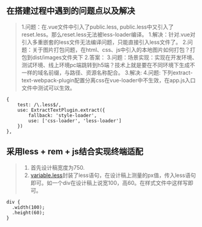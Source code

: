 ## 在搭建过程中遇到的问题点以及解决
> 1.问题：在.vue文件中引入了public.less, public.less中又引入了reset.less。那么reset.less无法被less-loader编译。
> 1.解决：针对.vue对引入多重嵌套的less文件无法编译问题，只能直接引入less文件了。
> 2.问题：关于图片打包问题，在html、css、js中引入的本地图片如何打包？打包到dist/images文件夹下
> 2.答案：
> 3.问题：场景实现：实现在开发环境、测试环境、线上环境pc端跳转到h5端？技术上就是要在不同环境下生成不一样的域名前缀，与路径、资源名称配合。
> 3.解决:
> 4.问题: 下列extract-text-webpack-plugin配置分离css在vue-loader中不生效，在app.js入口文件中测试可以生效。
```
{ 
	test: /\.less$/, 
	use: ExtractTextPlugin.extract({
		fallback: 'style-loader',
		use: ['css-loader', 'less-loader']
	})
},
```

## 采用less + rem + js结合实现终端适配
> 1. 首先设计稿宽度为750.
> 2. [variable.less](https://github.com/onedaywen/app/blob/master/src/common/less/variable.less)封装了less语句，在设计稿上测量的px值，传入less语句即可。如一个div在设计稿上说宽100，高60。在样式文件中这样写即可。
```
div {
  .width(100);
  .height(60);
}
```